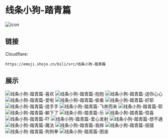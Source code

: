 # 线条小狗-踏青篇
![icon](https://emoji.shojo.cn/bili/src/线条小狗-踏青篇/icon.png)
## 链接
Cloudflare:
```
https://emoji.shojo.cn/bili/src/线条小狗-踏青篇
```
## 展示
![线条小狗-踏青篇-喜欢](https://emoji.shojo.cn/bili/src/线条小狗-踏青篇/线条小狗-踏青篇-喜欢.png)
![线条小狗-踏青篇-抱抱](https://emoji.shojo.cn/bili/src/线条小狗-踏青篇/线条小狗-踏青篇-抱抱.png)
![线条小狗-踏青篇-送你心心](https://emoji.shojo.cn/bili/src/线条小狗-踏青篇/线条小狗-踏青篇-送你心心.png)
![线条小狗-踏青篇-爱啦](https://emoji.shojo.cn/bili/src/线条小狗-踏青篇/线条小狗-踏青篇-爱啦.png)
![线条小狗-踏青篇-偷看](https://emoji.shojo.cn/bili/src/线条小狗-踏青篇/线条小狗-踏青篇-偷看.png)
![线条小狗-踏青篇-好耶](https://emoji.shojo.cn/bili/src/线条小狗-踏青篇/线条小狗-踏青篇-好耶.png)
![线条小狗-踏青篇-搓手手](https://emoji.shojo.cn/bili/src/线条小狗-踏青篇/线条小狗-踏青篇-搓手手.png)
![线条小狗-踏青篇-飞奔而来](https://emoji.shojo.cn/bili/src/线条小狗-踏青篇/线条小狗-踏青篇-飞奔而来.png)
![线条小狗-踏青篇-耶](https://emoji.shojo.cn/bili/src/线条小狗-踏青篇/线条小狗-踏青篇-耶.png)
![线条小狗-踏青篇-躺下了](https://emoji.shojo.cn/bili/src/线条小狗-踏青篇/线条小狗-踏青篇-躺下了.png)
![线条小狗-踏青篇-乐](https://emoji.shojo.cn/bili/src/线条小狗-踏青篇/线条小狗-踏青篇-乐.png)
![线条小狗-踏青篇-惊喜](https://emoji.shojo.cn/bili/src/线条小狗-踏青篇/线条小狗-踏青篇-惊喜.png)
![线条小狗-踏青篇-吓](https://emoji.shojo.cn/bili/src/线条小狗-踏青篇/线条小狗-踏青篇-吓.png)
![线条小狗-踏青篇-爱心发射](https://emoji.shojo.cn/bili/src/线条小狗-踏青篇/线条小狗-踏青篇-爱心发射.png)
![线条小狗-踏青篇-想不通](https://emoji.shojo.cn/bili/src/线条小狗-踏青篇/线条小狗-踏青篇-想不通.png)
![线条小狗-踏青篇-魔法](https://emoji.shojo.cn/bili/src/线条小狗-踏青篇/线条小狗-踏青篇-魔法.png)
![线条小狗-踏青篇-我摔](https://emoji.shojo.cn/bili/src/线条小狗-踏青篇/线条小狗-踏青篇-我摔.png)
![线条小狗-踏青篇-摇摆](https://emoji.shojo.cn/bili/src/线条小狗-踏青篇/线条小狗-踏青篇-摇摆.png)
![线条小狗-踏青篇-狗狗拳](https://emoji.shojo.cn/bili/src/线条小狗-踏青篇/线条小狗-踏青篇-狗狗拳.png)
![线条小狗-踏青篇-困诶](https://emoji.shojo.cn/bili/src/线条小狗-踏青篇/线条小狗-踏青篇-困诶.png)
